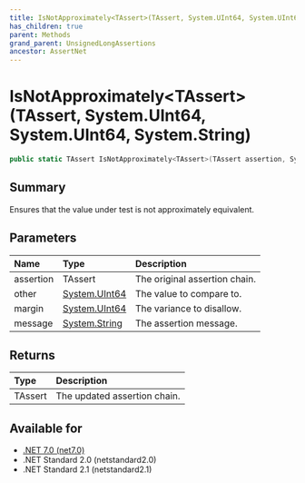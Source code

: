 ```yaml
---
title: IsNotApproximately<TAssert>(TAssert, System.UInt64, System.UInt64, System.String)
has_children: true
parent: Methods
grand_parent: UnsignedLongAssertions
ancestor: AssertNet
---
```

# IsNotApproximately&lt;TAssert&gt;(TAssert, System.UInt64, System.UInt64, System.String)

```csharp
public static TAssert IsNotApproximately<TAssert>(TAssert assertion, System.UInt64 other, System.UInt64 margin, System.String message);
```

## Summary
Ensures that the value under test is not approximately equivalent.

## Parameters
| Name      | Type                                                                        | Description                   |
|:----------|:----------------------------------------------------------------------------|:------------------------------|
| assertion | TAssert                                                                     | The original assertion chain. |
| other     | [System.UInt64](https://learn.microsoft.com/en-us/dotnet/api/system.uint64) | The value to compare to.      |
| margin    | [System.UInt64](https://learn.microsoft.com/en-us/dotnet/api/system.uint64) | The variance to disallow.     |
| message   | [System.String](https://learn.microsoft.com/en-us/dotnet/api/system.string) | The assertion message.        |


## Returns
| Type    | Description                  |
|:--------|:-----------------------------|
| TAssert | The updated assertion chain. |

## Available for
- [.NET 7.0 (net7.0)](https://versionsof.net/core/7.0/)
- .NET Standard 2.0 (netstandard2.0)
- .NET Standard 2.1 (netstandard2.1)
